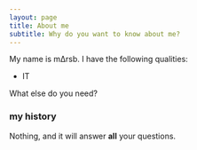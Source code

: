 ```yaml
---
layout: page
title: About me
subtitle: Why do you want to know about me?
---
```


My name is mΔrsb. I have the following qualities:

- IT 

What else do you need?

### my history

Nothing, and it will answer **all** your questions.
